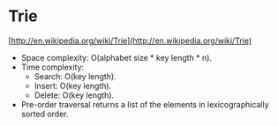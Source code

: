 # Trie

[http://en.wikipedia.org/wiki/Trie](http://en.wikipedia.org/wiki/Trie)

* Space complexity: O(alphabet size * key length * n).
* Time complexity:
    * Search: O(key length).
    * Insert: O(key length).
    * Delete: O(key length).
* Pre-order traversal returns a list of the elements in lexicographically sorted order.
